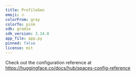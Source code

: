 ```yaml
---
title: ProfileGen
emoji: 🔥
colorFrom: gray
colorTo: pink
sdk: gradio
sdk_version: 3.14.0
app_file: app.py
pinned: false
license: mit
---
```


Check out the configuration reference at https://huggingface.co/docs/hub/spaces-config-reference
